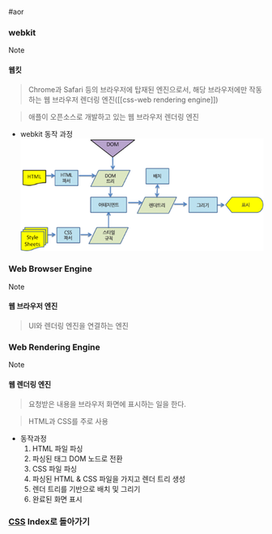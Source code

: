 #aor 
### webkit
>[!note]
>#### 웹킷
>
>>Chrome과 Safari 등의 브라우저에 탑재된 엔진으로서, 해당 브라우저에만 작동하는 웹 브라우저 렌더링 엔진([[css-web rendering engine]])
>
>>애플이 오픈소스로 개발하고 있는 웹 브라우저 렌더링 엔진

- webkit 동작 과정
![](../../../../Stuff/Image/AOR/CSS/Pasted%20image%2020230930174238.png)

### Web Browser Engine
>[!note]
>#### 웹 브라우저 엔진
>
>>UI와 렌더링 엔진을 연결하는 엔진

### Web Rendering Engine
>[!note]
>#### 웹 렌더링 엔진
>
>>요청받은 내용을 브라우저 화면에 표시하는 일을 한다.
>
>>HTML과 CSS를 주로 사용

- 동작과정
	1. HTML 파일 파싱
	2. 파싱된 태그 DOM 노드로 전환
	3. CSS 파일 파싱
	4. 파싱된 HTML & CSS 파일을 가지고 렌더 트리 생성
	5. 렌더 트리를 기반으로 배치 및 그리기
	6. 완료된 화면 표시



### [CSS](../../../Dev-Index/CSS.md) Index로 돌아가기